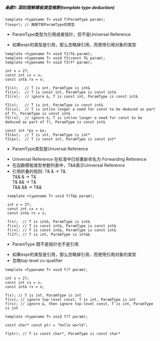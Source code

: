 ##### *条款1*: 深刻理解模板类型推断(template type deduction)
```
template <typename T> void f(ParamType param);
f(expr); // 推断T和ParamType的类型
```
- ParamType类型为引用或者指针，但不是Universal Reference
 + 如果expr的类型是引用，那么忽略掉引用，而使用引用对象的类型
```
template <typename T> void f1(T& param);
template <typename T> void f2(const T& param);
template <typename T> void f3(T* param);

int x = 27;
const int cx = x;
const int& rx = x;

f1(x);   // T is int, ParamType is int&
f1(cx);  // T is const int, ParamType is const int&
f1(rx);  // ignore &, T is const int, ParamType is const int&

f2(x);   // T is int, ParamType is const int&
f2(cx);  // T is int(no longer a need for const to be deduced as part of T), ParamType is const int&
f2(rx);  // ignore &, T is int(no longer a need for const to be deduced as part of T), ParamType is const int&

const int *px = &x;
f3(&x);  // T is int, ParamType is int*
f3(px);  // T is const int, ParamType is const int*
```

- ParamType类型是Universal Reference
 + Universal Reference 在标准中已经重新命名为 Forwarding Reference
 + 在函数模板类型参数列表中，T&&表示Universal Reference
 + 引用折叠的规则:
 T& &   -> T&  
 T&& &  -> T&  
 T& &&  -> T&  
 T&& && -> T&&
```
 template <typename T> void f(T&& param);
 
 int x = 27;
 const int cx = x;
 const int& rx = x;
 
 f(x);  // T is int&, ParamType is int&
 f(cx); // T is const int&, ParamType is const int&
 f(rx); // T is const int&, ParamType is const int&
 f(27); // T is int, ParamType is int&&
```
 
 - ParamType 既不是指针也不是引用
  + 如果expr的类型是引用，那么忽略掉引用，而使用引用对象的类型
  + 忽略top-level cv-qualifier
```
template <typename T> void f(T param);

int x = 27;
const int cx = x;
const int& rx = x;

f(x); // T is int, ParamType is int
f(cx); // ignore top-level const, T is int, ParamType is int
f(rx); // ignore &, then ignore top-level const, T is int, ParamType is int
```

```
template <typename T> void f(T param);

const char* const ptr = "hello world";

f(ptr); // T is const char*, ParamType is const char*
```
